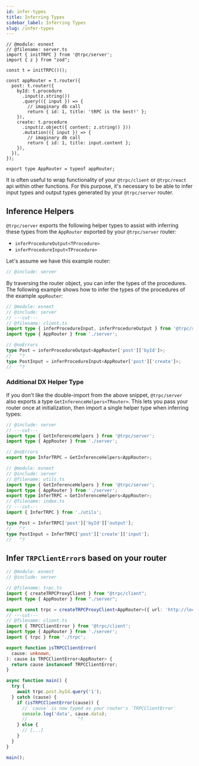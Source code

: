 ```yaml
---
id: infer-types
title: Inferring Types
sidebar_label: Inferring Types
slug: /infer-types
---
```


<!-- Reusable snippet -->

```twoslash include server
// @module: esnext
// @filename: server.ts
import { initTRPC } from '@trpc/server';
import { z } from "zod";

const t = initTRPC()();

const appRouter = t.router({
  post: t.router({
    byId: t.procedure
      .input(z.string())
      .query(({ input }) => {
        // imaginary db call
        return { id: 1, title: 'tRPC is the best!' };
    }),
    create: t.procedure
      .input(z.object({ content: z.string() }))
      .mutation(({ input }) => {
        // imaginary db call
        return { id: 1, title: input.content };
    }),
  }),
});

export type AppRouter = typeof appRouter;
```

It is often useful to wrap functionality of your `@trpc/client` or `@trpc/react` api within other functions. For this purpose, it's necessary to be able to infer input types and output types generated by your `@trpc/server` router.

## Inference Helpers

`@trpc/server` exports the following helper types to assist with inferring these types from the `AppRouter` exported by your `@trpc/server` router:

- `inferProcedureOutput<TProcedure>`
- `inferProcedureInput<TProcedure>`

Let's assume we have this example router:

```ts twoslash title='server.ts'
// @include: server
```

By traversing the router object, you can infer the types of the procedures. The following example shows how to infer the types of the procedures of the example `appRouter`:

```ts twoslash title="client.ts"
// @module: esnext
// @include: server
// ---cut---
// @filename: client.ts
import type { inferProcedureInput, inferProcedureOutput } from '@trpc/server';
import type { AppRouter } from './server';

// @noErrors
type Post = inferProcedureOutput<AppRouter['post']['byId']>;
//   ^?
type PostInput = inferProcedureInput<AppRouter['post']['create']>;
//   ^?
```

### Additional DX Helper Type

If you don't like the double-import from the above snippet, `@trpc/server` also exports a type `GetInferenceHelpers<TRouter>`. This lets you pass your router once at initialization, then import a single helper type when inferring types:

```ts twoslash title='utils/trpc.ts'
// @include: server
// ---cut---
import type { GetInferenceHelpers } from '@trpc/server';
import type { AppRouter } from './server';

// @noErrors
export type InferTRPC = GetInferenceHelpers<AppRouter>;
```

```ts twoslash
// @module: esnext
// @include: server
// @filename: utils.ts
import type { GetInferenceHelpers } from '@trpc/server';
import type { AppRouter } from './server';
export type InferTRPC = GetInferenceHelpers<AppRouter>;
// @filename: index.ts
// ---cut---
import { InferTRPC } from './utils';

type Post = InferTRPC['post']['byId']['output'];
//   ^?
type PostInput = InferTRPC['post']['create']['input'];
//   ^?
```



## Infer `TRPClientError`s based on your router

```ts twoslash title='client.ts'
// @module: esnext
// @include: server

// @filename: trpc.ts
import { createTRPCProxyClient } from "@trpc/client";
import type { AppRouter } from "./server";

export const trpc = createTRPCProxyClient<AppRouter>({ url: 'http://localhost:3000/api/trpc' });
// ---cut---
// @filename: client.ts
import { TRPCClientError } from '@trpc/client';
import type { AppRouter } from './server';
import { trpc } from './trpc';

export function isTRPCClientError(
  cause: unknown,
): cause is TRPCClientError<AppRouter> {
  return cause instanceof TRPCClientError;
}

async function main() {
  try {
    await trpc.post.byId.query('1');
  } catch (cause) {
    if (isTRPCClientError(cause)) {
      // `cause` is now typed as your router's `TRPCClientError`
      console.log('data', cause.data);
      //                   ^?
    } else {
      // [...]
    }
  }
}

main();
```
